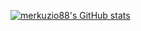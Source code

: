 [![merkuzio88's GitHub stats](https://github-readme-stats.vercel.app/api?username=merkuzio88)](https://github.com/anuraghazra/github-readme-stats)
<!--
**merkuzio88/merkuzio88** is a ✨ _special_ ✨ repository because its `README.md` (this file) appears on your GitHub profile.

Here are some ideas to get you started:

- 🔭 I’m currently working on ...
- 🌱 I’m currently learning ...
- 👯 I’m looking to collaborate on ...
- 🤔 I’m looking for help with ...
- 💬 Ask me about ...
- 📫 How to reach me: ...
- 😄 Pronouns: ...
- ⚡ Fun fact: ...
-->
